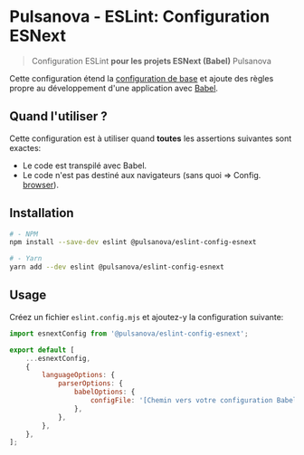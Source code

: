# Pulsanova - ESLint: Configuration ESNext

> Configuration ESLint __pour les projets ESNext (Babel)__ Pulsanova

Cette configuration étend la [configuration de base](../base) et ajoute des règles propre
au développement d'une application avec [Babel](https://babeljs.io).

## Quand l'utiliser ?

Cette configuration est à utiliser quand __toutes__ les assertions suivantes sont exactes:
- Le code est transpilé avec Babel.
- Le code n'est pas destiné aux navigateurs (sans quoi => Config. [browser](../browser)).

## Installation

```bash
# - NPM
npm install --save-dev eslint @pulsanova/eslint-config-esnext

# - Yarn
yarn add --dev eslint @pulsanova/eslint-config-esnext
```

## Usage

Créez un fichier `eslint.config.mjs` et ajoutez-y la configuration suivante:

```js
import esnextConfig from '@pulsanova/eslint-config-esnext';

export default [
    ...esnextConfig,
    {
        languageOptions: {
            parserOptions: {
                babelOptions: {
                    configFile: '[Chemin vers votre configuration Babel]',
                },
            },
        },
    },
];
```

